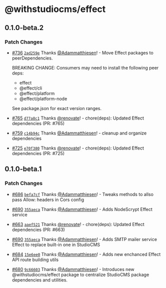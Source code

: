 # @withstudiocms/effect

## 0.1.0-beta.2

### Patch Changes

- [#736](https://github.com/withstudiocms/studiocms/pull/736) [`2ad259e`](https://github.com/withstudiocms/studiocms/commit/2ad259e9662bd4c8b58e07629491cb322eb479fa) Thanks [@Adammatthiesen](https://github.com/Adammatthiesen)! - Move Effect packages to peerDependencies.

  BREAKING CHANGE: Consumers may need to install the following peer deps:

  - effect
  - @effect/cli
  - @effect/platform
  - @effect/platform-node

  See package.json for exact version ranges.

- [#765](https://github.com/withstudiocms/studiocms/pull/765) [`d77a8c1`](https://github.com/withstudiocms/studiocms/commit/d77a8c16c97b91343f1c03b2fd9dd2fca0252647) Thanks [@renovate](https://github.com/apps/renovate)! - chore(deps): Updated Effect dependencies (PR: #765)

- [#759](https://github.com/withstudiocms/studiocms/pull/759) [`c14b94c`](https://github.com/withstudiocms/studiocms/commit/c14b94c855a750b5666fffc975bebf1a556cf80f) Thanks [@Adammatthiesen](https://github.com/Adammatthiesen)! - cleanup and organize dependencies

- [#725](https://github.com/withstudiocms/studiocms/pull/725) [`e70f380`](https://github.com/withstudiocms/studiocms/commit/e70f38001d9ef80e27f701d249fda23c670dfb5e) Thanks [@renovate](https://github.com/apps/renovate)! - chore(deps): Updated Effect dependencies (PR: #725)

## 0.1.0-beta.1

### Patch Changes

- [#686](https://github.com/withstudiocms/studiocms/pull/686) [`befa7cf`](https://github.com/withstudiocms/studiocms/commit/befa7cf9572a2cb56a0264e2d6ece5dddd483cb4) Thanks [@Adammatthiesen](https://github.com/Adammatthiesen)! - Tweaks methods to allso pass Allow: headers in Cors config

- [#690](https://github.com/withstudiocms/studiocms/pull/690) [`355aeca`](https://github.com/withstudiocms/studiocms/commit/355aecacd44aec8cb2ca9daca392a0d9376f7b29) Thanks [@Adammatthiesen](https://github.com/Adammatthiesen)! - Adds NodeScrypt Effect service

- [#663](https://github.com/withstudiocms/studiocms/pull/663) [`aaef521`](https://github.com/withstudiocms/studiocms/commit/aaef521314f8cdd52b6a5cf4f1b51a51b56c6a29) Thanks [@renovate](https://github.com/apps/renovate)! - chore(deps): Updated Effect dependencies (PR: #663)

- [#690](https://github.com/withstudiocms/studiocms/pull/690) [`355aeca`](https://github.com/withstudiocms/studiocms/commit/355aecacd44aec8cb2ca9daca392a0d9376f7b29) Thanks [@Adammatthiesen](https://github.com/Adammatthiesen)! - Adds SMTP mailer service Effect to replace built-in one in StudioCMS

- [#684](https://github.com/withstudiocms/studiocms/pull/684) [`15e6ee0`](https://github.com/withstudiocms/studiocms/commit/15e6ee0c50e37b22bcb24a0b67403e357e2502db) Thanks [@Adammatthiesen](https://github.com/Adammatthiesen)! - Adds new enchanced Effect API route building utils

- [#680](https://github.com/withstudiocms/studiocms/pull/680) [`9c66603`](https://github.com/withstudiocms/studiocms/commit/9c6660397bc3a8c952713e7587df507b8c6d3d17) Thanks [@Adammatthiesen](https://github.com/Adammatthiesen)! - Introduces new @withstudiocms/effect package to centralize StudioCMS package dependencies and utilities.
